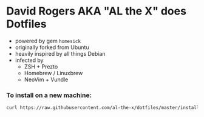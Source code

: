 # David Rogers AKA "AL the X" does Dotfiles

- powered by gem `homesick`
- originally forked from Ubuntu
- heavily inspired by all things Debian
- infected by 
  - ZSH + Prezto
  - Homebrew / Linuxbrew
  - NeoVim + Vundle

### To install on a new machine:

```sh
curl https://raw.githubusercontent.com/al-the-x/dotfiles/master/install.sh | bash
```
